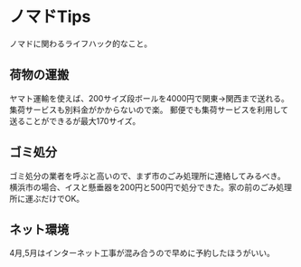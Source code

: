 # ノマドTips
ノマドに関わるライフハック的なこと。
## 荷物の運搬
ヤマト運輸を使えば、200サイズ段ボールを4000円で関東->関西まで送れる。  
集荷サービスも別料金がかからないので楽。
郵便でも集荷サービスを利用して送ることができるが最大170サイズ。

## ゴミ処分
ゴミ処分の業者を呼ぶと高いので、まず市のごみ処理所に連絡してみるべき。  
横浜市の場合、イスと懸垂器を200円と500円で処分できた。家の前のごみ処理所に運ぶだけでOK。

## ネット環境
4月,5月はインターネット工事が混み合うので早めに予約したほうがいい。

